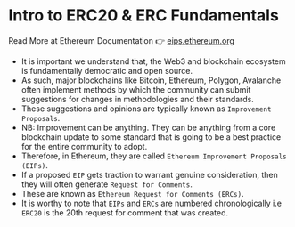 # Intro to ERC20 & ERC Fundamentals

Read More at Ethereum Documentation 👉 [eips.ethereum.org](https://eips.ethereum.org/EIPS/eip-20)

- It is important we understand that, the Web3 and blockchain ecosystem is fundamentally democratic and open source.
- As such, major blockchains like Bitcoin, Ethereum, Polygon, Avalanche often implement methods by which the community can submit suggestions for changes in methodologies and their standards.
- These suggestions and opinions are typically known as `Improvement Proposals`.
- NB: Improvement can be anything. They can be anything from a core blockchain update to some standard that is going to be a best practice for the entire community to adopt.
- Therefore, in Ethereum, they are called `Ethereum Improvement Proposals (EIPs)`.
- If a proposed `EIP` gets traction to warrant genuine consideration, then they will often generate `Request for Comments`.
- These are known as `Ethereum Request for Comments (ERCs)`.
- It is worthy to note that `EIPs` and `ERCs` are numbered chronologically i.e `ERC20` is the 20th request for comment that was created.
